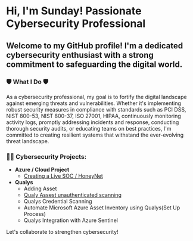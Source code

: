 # Hi, I'm Sunday! Passionate Cybersecurity Professional

## Welcome to my GitHub profile! I'm a dedicated cybersecurity enthusiast with a strong commitment to safeguarding the digital world.

### 🛡️ What I Do 🛡️

As a cybersecurity professional, my goal is to fortify the digital landscape against emerging threats and vulnerabilities. Whether it's implementing robust security measures in compliance with standards such as PCI DSS, NIST 800-53, NIST 800-37, ISO 27001, HIPAA, continuously monitoring activity logs, promptly addressing incidents and response, conducting thorough security audits, or educating teams on best practices, I'm committed to creating resilient systems that withstand the ever-evolving threat landscape.

### 👨‍💻 Cybersecurity Projects:

- **Azure / Cloud Project**
  - [Creating a Live SOC / HoneyNet](https://github.com/sunny4lab-project/Cloud-SOC-Azure-)
- **Qualys**
   - Adding Asset
   - [Qualy Assest unauthenticated scanning ](https://github.com/sunny4lab-project/Qualys-Asset-Scanning.)
   - Qualys Credential Scanning 
   - Automate Microsoft Azure Asset Inventory using Qualys(Set Up Process)
   - Qualys Integration with Azure Sentinel


Let's collaborate to strengthen cybersecurity!
